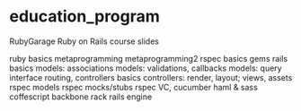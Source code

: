 education_program
=================

RubyGarage Ruby on Rails course slides

ruby basics
metaprogramming
metaprogramming2
rspec basics
gems
rails basics
models: associations
models: validations, callbacks
models: query interface
routing, controllers basics
controllers: render, layout; views, assets
rspec models
rspec mocks/stubs
rspec VC, cucumber
haml & sass
coffescript
backbone
rack
rails engine